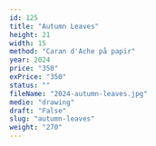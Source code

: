 ```yaml
---
id: 125
title: "Autumn Leaves"
height: 21
width: 15
method: "Caran d'Ache på papir"
year: 2024
price: "350"
exPrice: "350"
status: ""
fileName: "2024-autumn-leaves.jpg"
medie: "drawing"
draft: "False"
slug: "autumn-leaves"
weight: "270"
---
```

